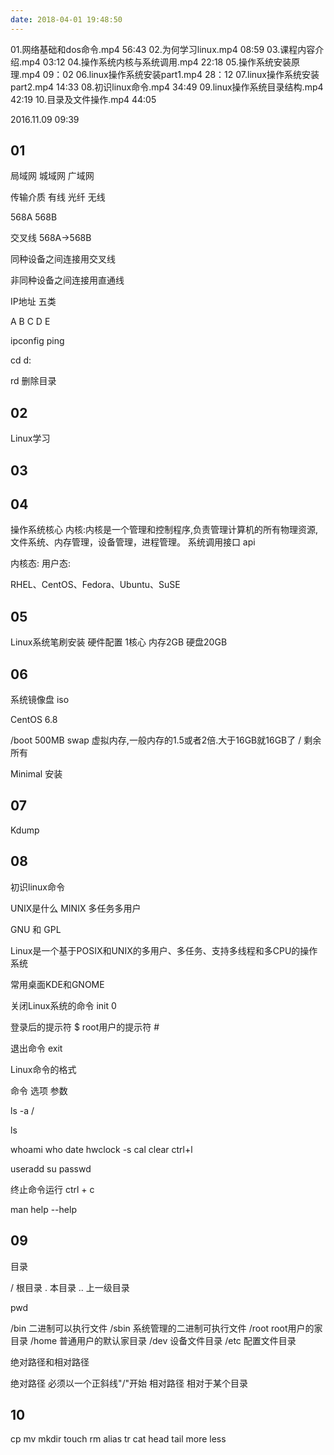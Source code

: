 ```yaml
---
date: 2018-04-01 19:48:50
---
```

01.网络基础和dos命令.mp4 56:43
02.为何学习linux.mp4 08:59
03.课程内容介绍.mp4 03:12
04.操作系统内核与系统调用.mp4 22:18
05.操作系统安装原理.mp4 09：02
06.linux操作系统安装part1.mp4 28：12
07.linux操作系统安装part2.mp4 14:33
08.初识linux命令.mp4 34:49
09.linux操作系统目录结构.mp4 42:19
10.目录及文件操作.mp4 44:05

2016.11.09 09:39
## 01
局域网
城域网
广域网

传输介质
有线
光纤
无线

568A
568B

交叉线
568A->568B

同种设备之间连接用交叉线

非同种设备之间连接用直通线

IP地址
五类

A
B
C
D
E


ipconfig 
ping

cd
d:

rd 删除目录

## 02
Linux学习

## 03

## 04
操作系统核心 内核:内核是一个管理和控制程序,负责管理计算机的所有物理资源,文件系统、内存管理，设备管理，进程管理。
系统调用接口 api

内核态:
用户态:

RHEL、CentOS、Fedora、Ubuntu、SuSE

## 05
Linux系统笔刷安装
硬件配置
1核心 
内存2GB
硬盘20GB

## 06
系统镜像盘 iso

CentOS 6.8

/boot 500MB
swap 虚拟内存,一般内存的1.5或者2倍.大于16GB就16GB了
/ 剩余所有

Minimal 安装

## 07
Kdump

## 08
初识linux命令

UNIX是什么
MINIX
多任务多用户

GNU 和 GPL

Linux是一个基于POSIX和UNIX的多用户、多任务、支持多线程和多CPU的操作系统

常用桌面KDE和GNOME

关闭Linux系统的命令 init 0

登录后的提示符 $
root用户的提示符 #

退出命令 exit

Linux命令的格式

命令 选项 参数

ls -a /

ls

whoami
who
date 
hwclock -s
cal
clear ctrl+l

useradd
su
passwd

终止命令运行 ctrl + c

man
help
--help

## 09
目录

/ 根目录
. 本目录
.. 上一级目录

pwd

/bin 二进制可以执行文件
/sbin 系统管理的二进制可执行文件
/root root用户的家目录
/home 普通用户的默认家目录
/dev 设备文件目录
/etc 配置文件目录

绝对路径和相对路径

绝对路径 必须以一个正斜线"/"开始
相对路径 相对于某个目录

## 10
cp
mv
mkdir
touch
rm
alias
tr
cat
head
tail
more
less




